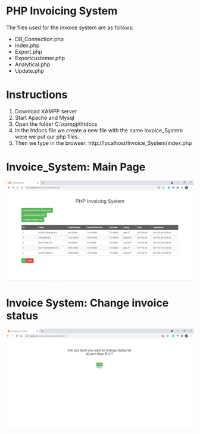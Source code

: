 # PHP Invoicing System


The files used for the invoice system are as follows:
* DB_Connection.php
* Index.php
*	Export.php
*	Exportcustomer.php
*	Analytical.php
*	Update.php

# Instructions 
1. Download XAMPP server
2. Start Apache and Mysql
3. Open the folder C:\xampp\htdocs
4. In the htdocs file we create a new file with the name Invoice_System were we put our php  files.
5. Then we type in the browser: http://localhost/Invoice_System/index.php

# Invoice_System: Main Page
![Invoice_System](https://raw.githubusercontent.com/flogera/InvoiceSystem/main/php%20invoice%20system.png)

# Invoice System: Change invoice status
![invoice status](https://github.com/flogera/InvoiceSystem/blob/main/invoice%20system%20update%20status.png)
